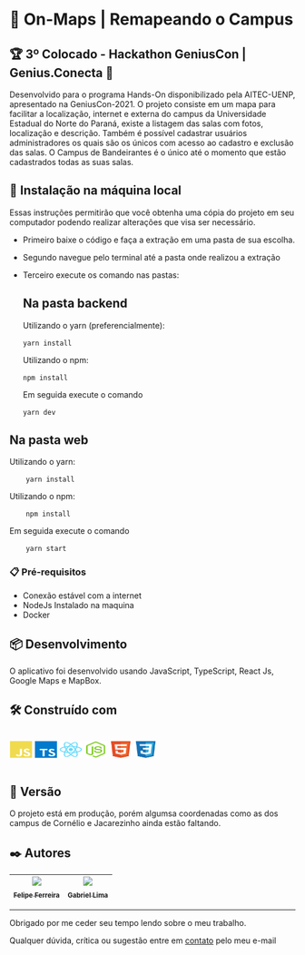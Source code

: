 # 🔗 On-Maps | Remapeando o Campus

## :trophy:	3º Colocado - Hackathon GeniusCon | Genius.Conecta :3rd_place_medal:

Desenvolvido para o programa Hands-On disponibilizado pela AITEC-UENP, apresentado na GeniusCon-2021. O projeto consiste em um mapa para facilitar a localização,
internet e externa do campus da Universidade Estadual do Norte do Paraná, existe a listagem das salas com fotos, localização e descrição. Também é possível
cadastrar usuários administradores os quais são os únicos com acesso ao cadastro e exclusão das salas.
O Campus de Bandeirantes é o único até o momento que estão cadastrados todas as suas salas.

## 🚀 Instalação na máquina local

Essas instruções permitirão que você obtenha uma cópia do projeto em seu computador podendo realizar alterações que visa ser necessário.

  - Primeiro baixe o código e faça a extração em uma pasta de sua escolha.
  - Segundo navegue pelo terminal até a pasta onde realizou a extração
  - Terceiro execute os comando nas pastas:
  
     ## Na pasta backend
     
     Utilizando o yarn (preferencialmente):
     
        yarn install
      
     Utilizando o npm:
     
        npm install
        
     Em seguida execute o comando
        
        yarn dev
     

## Na pasta web
     
   Utilizando o yarn:
     
        yarn install
      
   Utilizando o npm:
     
        npm install
        
   Em seguida execute o comando
        
        yarn start


   
      
### 📋 Pré-requisitos

  - Conexão estável com a internet
  - NodeJs Instalado na maquina
  - Docker


## 📦 Desenvolvimento

O aplicativo foi desenvolvido usando JavaScript, TypeScript, React Js, Google Maps e MapBox.

## 🛠️ Construído com

<div style="display: inline_block"><br>
  <img align="center" alt="Felipe-Js" height="30" width="40" src="https://raw.githubusercontent.com/devicons/devicon/master/icons/javascript/javascript-plain.svg">
  <img align="center" alt="Felipe-Ts" height="30" width="40" src="https://raw.githubusercontent.com/devicons/devicon/master/icons/typescript/typescript-plain.svg">
  <img align="center" alt="Felipe-React" height="30" width="40" src="https://raw.githubusercontent.com/devicons/devicon/master/icons/react/react-original.svg">
  <img align="center" alt="Felipe-NodeJs" height="30" width="40" src="https://raw.githubusercontent.com/devicons/devicon/master/icons/nodejs/nodejs-original.svg">
  <img align="center" alt="Felipe-HTML" height="30" width="40" src="https://raw.githubusercontent.com/devicons/devicon/master/icons/html5/html5-original.svg">
  <img align="center" alt="Felipe-CSS" height="30" width="40" src="https://raw.githubusercontent.com/devicons/devicon/master/icons/css3/css3-original.svg">
</div><br>

## 📌 Versão

O projeto está em produção, porém algumsa coordenadas como as dos campus de Cornélio e Jacarezinho ainda estão faltando.

## ✒️ Autores
| [<img src="https://avatars.githubusercontent.com/u/48157305?v=4" width=115><br><sub>Felipe Ferreira</sub>](https://github.com/FelipeFerreiraDev) | [<img src="https://avatars.githubusercontent.com/u/42157830?v=4" width=115><br><sub>Gabriel Lima</sub>](https://github.com/Gabriellimmaa) |
| :---: | :---: 


---
Obrigado por me ceder seu tempo lendo sobre o meu trabalho.

Qualquer dúvida, crítica ou sugestão entre em <a href="mailto:felipeferreira.sp.dev@gmail.com/">contato</a> pelo meu e-mail
